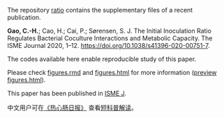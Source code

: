 The repository [ratio](https://github.com/gaospecial/ratio) contains the supplementary files of a recent publication.

**Gao, C.-H.**; Cao, H.; Cai, P.; Sørensen, S. J. The Initial Inoculation Ratio Regulates Bacterial Coculture Interactions and Metabolic Capacity. The ISME Journal 2020, 1–12. https://doi.org/10.1038/s41396-020-00751-7.

The codes available here enable reproducible study of this paper. 

Please check [figures.rmd](./figures.rmd) and [figures.html](./figures.html) for more information ([preview figures.html](https://htmlpreview.github.io/?https://github.com/gaospecial/ratio/blob/master/figures.html)).

This paper has been published in [ISME J](https://www.nature.com/articles/s41396-020-00751-7).

中文用户可在[《热心肠日报》](https://www.mr-gut.cn/daily/show/1267154223?kf=daily_list) 查看[短科普解读](https://www.mr-gut.cn/papers/read/1091736718)。
